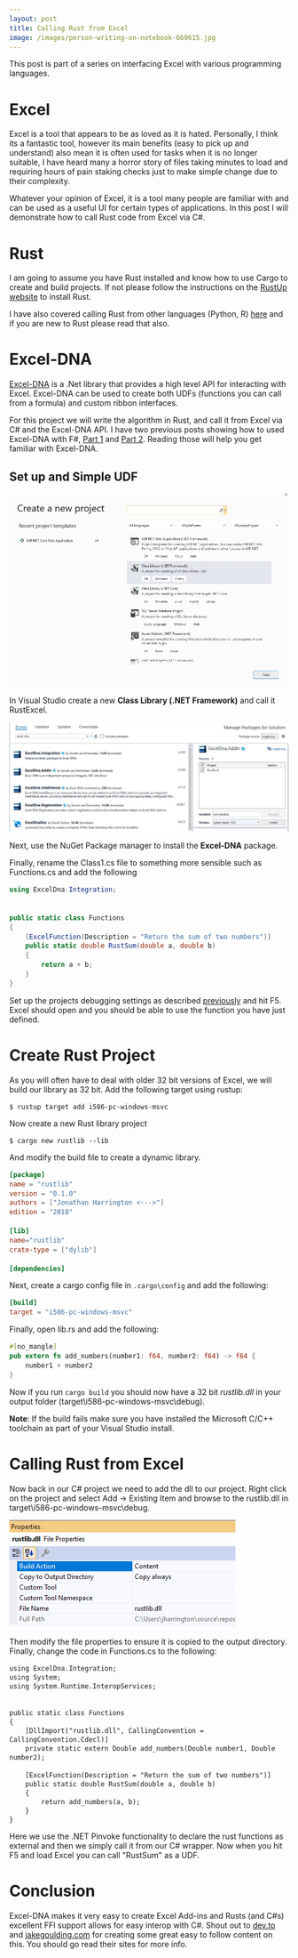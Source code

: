 ```yaml
---
layout: post
title: Calling Rust from Excel
image: /images/person-writing-on-notebook-669615.jpg
---
```


This post is part of a series on interfacing Excel with various programming languages.
<!--excerpt-->

# Excel

Excel is a tool that appears to be as loved as it is hated. Personally, I think its a fantastic tool, however its main benefits (easy to pick up and understand) also mean it is often used for tasks when it is no longer suitable, I have heard many a horror story of files taking minutes to load and requiring hours of pain staking checks just to make simple change due to their complexity.

Whatever your opinion of Excel, it is a tool many people are familiar with and can be used as a useful UI for certain types of applications. In this post I will demonstrate how to call Rust code from Excel via C#.

# Rust

I am going to assume you have Rust installed and know how to use Cargo to create and build projects. If not please follow the instructions on the [RustUp website](https://rustup.rs/) to install Rust.

I have also covered calling Rust from other languages (Python, R) [here](https://blog.jonharrington.org/rust-and-swig/) and if you are new to Rust please read that also.

# Excel-DNA

[Excel-DNA](https://excel-dna.net/) is a .Net library that provides a high level API for interacting with Excel. Excel-DNA can be used to create both UDFs (functions you can call from a formula) and custom ribbon interfaces.

For this project we will write the algorithm in Rust, and call it from Excel via C# and the Excel-DNA API. I have two previous posts showing how to used Excel-DNA with F#, [Part 1][1] and [Part 2][2]. Reading those will help you get familiar with Excel-DNA.

## Set up and Simple UDF

![Create New Project](/images/excel_rust/create_new.jpg)

In Visual Studio create a new **Class Library (.NET Framework)** and call it RustExcel.



![Install ExcelDna.Addin Package](/images/excel_rust/install_pkg.jpg)

Next, use the NuGet Package manager to install the **Excel-DNA** package. 

Finally, rename the Class1.cs file to something more sensible such as Functions.cs and add the following

```C#
using ExcelDna.Integration;


public static class Functions
{
    [ExcelFunction(Description = "Return the sum of two numbers")]
    public static double RustSum(double a, double b)
    {
        return a + b;
    }
}
```

Set up the projects debugging settings as described [previously][1] and hit F5. Excel should open and you should be able to use the function you have just defined.



# Create Rust Project

As you will often have to deal with older 32 bit versions of Excel, we will build our library as 32 bit. Add the following target using rustup:

```
$ rustup target add i586-pc-windows-msvc
```

Now create a new Rust library project

```
$ cargo new rustlib --lib
```

And modify the build file to create a dynamic library.

```toml
[package]
name = "rustlib"
version = "0.1.0"
authors = ["Jonathan Harrington <--->"]
edition = "2018"

[lib]
name="rustlib"
crate-type = ["dylib"]

[dependencies]
```

Next, create a cargo config file in `.cargo\config` and add the following:

```toml
[build]
target = "i586-pc-windows-msvc"
```

Finally, open lib.rs and add the following:

```Rust
#[no_mangle]
pub extern fn add_numbers(number1: f64, number2: f64) -> f64 {
    number1 + number2
}
```

Now if you run `cargo build` you should now have a 32 bit *rustlib.dll* in your output folder (target\i586-pc-windows-msvc\debug).

**Note**: If the build fails make sure you have installed the Microsoft C/C++ toolchain as part of your Visual Studio install.



# Calling Rust from Excel

Now back in our C# project we need to add the dll to our project. Right click on the project and select Add -> Existing Item and browse to the rustlib.dll in target\i586-pc-windows-msvc\debug. 

![](/images/excel_rust/rustlib_props.png)

Then modify the file properties to ensure it is copied to the output directory. Finally, change the code in Functions.cs to the following:

```
using ExcelDna.Integration;
using System;
using System.Runtime.InteropServices;


public static class Functions
{
    [DllImport("rustlib.dll", CallingConvention = CallingConvention.Cdecl)]
    private static extern Double add_numbers(Double number1, Double number2);

    [ExcelFunction(Description = "Return the sum of two numbers")]
    public static double RustSum(double a, double b)
    {
        return add_numbers(a, b);
    }
}
```

Here we use the .NET Pinvoke functionality to declare the rust functions as external and then we simply call it from our C# wrapper. Now when you hit F5 and load Excel you can call "RustSum" as a UDF.


# Conclusion

Excel-DNA makes it very easy to create Excel Add-ins and Rusts (and C#s) excellent FFI support allows for easy interop with C#. Shout out to [dev.to](https://dev.to/living_syn/calling-rust-from-c-6hk) and [jakegoulding.com](http://jakegoulding.com/rust-ffi-omnibus/) for creating some great easy to follow content on this. You should go read their sites for more info.


[1]: https://blog.jonharrington.org/fsharp_excel_addin/
[2]: https://blog.jonharrington.org/fsharp_excel_addin-pt2/
